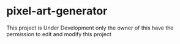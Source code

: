 # pixel-art-generator
This project is Under Development only the owner of this have the permission to edit and modify this project
